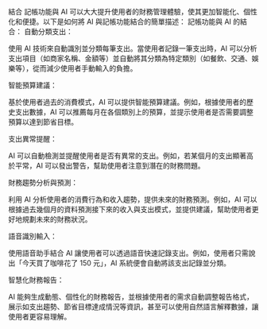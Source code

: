 結合 記帳功能與 AI 可以大大提升使用者的財務管理體驗，使其更加智能化、個性化和便捷。以下是如何將 AI 與記帳功能結合的簡單描述：
記帳功能與 AI 的結合：
自動分類支出：

使用 AI 技術來自動識別並分類每筆支出。當使用者記錄一筆支出時，AI 可以分析支出項目（如商家名稱、金額等）並自動將其分類為特定類別（如餐飲、交通、娛樂等），從而減少使用者手動輸入的負擔。

智能預算建議：

基於使用者過去的消費模式，AI 可以提供智能預算建議。例如，根據使用者的歷史支出數據，AI 可以推薦每月在各個類別上的預算，並提示使用者是否需要調整預算以達到節省目標。

支出異常提醒：

AI 可以自動檢測並提醒使用者是否有異常的支出。例如，若某個月的支出顯著高於平常，AI 可以發出警告，幫助使用者注意到潛在的財務問題。

財務趨勢分析與預測：

利用 AI 分析使用者的消費行為和收入趨勢，提供未來的財務預測。例如，AI 可以根據過去幾個月的資料預測接下來的收入與支出模式，並提供建議，幫助使用者更好地規劃未來的財務狀況。

語音識別輸入：

使用語音助手結合 AI 讓使用者可以透過語音快速記錄支出。例如，使用者只需說出「今天買了咖啡花了 150 元」，AI 系統便會自動將該支出記錄並分類。

智慧化財務報告：

AI 能夠生成動態、個性化的財務報告，並根據使用者的需求自動調整報告格式，展示如支出趨勢、節省目標達成情況等資訊，甚至可以使用自然語言解釋數據，讓使用者更容易理解。
